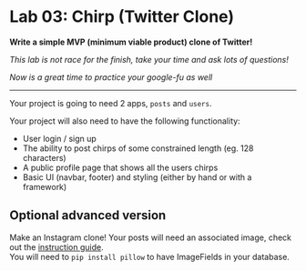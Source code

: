 # Lab 03: Chirp (Twitter Clone)

**Write a simple MVP (minimum viable product) clone of Twitter!**


*This lab is not race for the finish, take your time and ask lots of questions!*

*Now is a great time to practice your google-fu as well*

---
Your project is going to need 2 apps, `posts` and `users`.


Your project will also need to have the following functionality:
* User login / sign up
* The ability to post chirps of some constrained length (eg. 128 characters)
* A public profile page that shows all the users chirps
* Basic UI (navbar, footer) and styling (either by hand or with a framework)

## Optional advanced version

Make an Instagram clone! Your posts will need an associated image, check out the [instruction guide](../docs/06%20-%20Media%20Files.md).  
You will need to `pip install pillow` to have ImageFields in your database.

